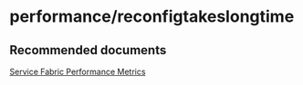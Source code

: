 <properties
	pageTitle="performance/reconfigtakeslongtime"
	description="performance/reconfigtakeslongtime"
	service="microsoft.servicefabric"
	resource="clusters"
	authors="chiragpa"
	displayOrder=""
	selfHelpType="generic"
	supportTopicIds="32608958"
	resourceTags=""
	productPesIds="15842"
	cloudEnvironments="public"
/>

# performance/reconfigtakeslongtime

## **Recommended documents**
[Service Fabric Performance Metrics](https://docs.microsoft.com/azure/service-fabric/service-fabric-diagnostics-event-generation-perf)<br>

